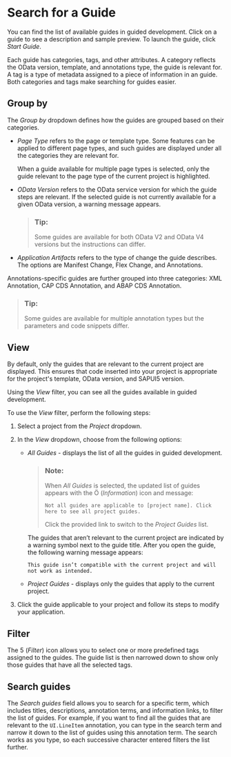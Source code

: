 <!-- loioa50bc4a67c9e4caebfff4e1ad158796c -->

<link rel="stylesheet" type="text/css" href="../css/sap-icons.css"/>

# Search for a Guide

You can find the list of available guides in guided development. Click on a guide to see a description and sample preview. To launch the guide, click *Start Guide*.

Each guide has categories, tags, and other attributes. A category reflects the OData version, template, and annotations type, the guide is relevant for. A tag is a type of metadata assigned to a piece of information in an guide. Both categories and tags make searching for guides easier.



<a name="loioa50bc4a67c9e4caebfff4e1ad158796c__section_hdm_wzp_jpb"/>

## Group by

The *Group by* dropdown defines how the guides are grouped based on their categories.

-   *Page Type* refers to the page or template type. Some features can be applied to different page types, and such guides are displayed under all the categories they are relevant for.

    When a guide available for multiple page types is selected, only the guide relevant to the page type of the current project is highlighted.

-   *OData Version* refers to the OData service version for which the guide steps are relevant. If the selected guide is not currently available for a given OData version, a warning message appears.

    > ### Tip:  
    > Some guides are available for both OData V2 and OData V4 versions but the instructions can differ.

-   *Application Artifacts* refers to the type of change the guide describes. The options are Manifest Change, Flex Change, and Annotations.

Annotations-specific guides are further grouped into three categories: XML Annotation, CAP CDS Annotation, and ABAP CDS Annotation.

> ### Tip:  
> Some guides are available for multiple annotation types but the parameters and code snippets differ.



<a name="loioa50bc4a67c9e4caebfff4e1ad158796c__section_o4h_yzp_jpb"/>

## View

By default, only the guides that are relevant to the current project are displayed. This ensures that code inserted into your project is appropriate for the project's template, OData version, and SAPUI5 version.

Using the *View* filter, you can see all the guides available in guided development.

To use the *View* filter, perform the following steps:

1.  Select a project from the *Project* dropdown.
2.  In the *View* dropdown, choose from the following options:
    -   *All Guides* - displays the list of all the guides in guided development.

        > ### Note:  
        > When *All Guides* is selected, the updated list of guides appears with the <span class="SAP-icons-V5"></span> \(*Information*\) icon and message:
        > 
        > `Not all guides are applicable to [project name]. Click here to see all project guides.`
        > 
        > Click the provided link to switch to the *Project Guides* list.

        The guides that aren’t relevant to the current project are indicated by a warning symbol next to the guide title. After you open the guide, the following warning message appears:

        `This guide isn’t compatible with the current project and will not work as intended.`

    -   *Project Guides* - displays only the guides that apply to the current project.

3.  Click the guide applicable to your project and follow its steps to modify your application.



<a name="loioa50bc4a67c9e4caebfff4e1ad158796c__section_anm_b1q_jpb"/>

## Filter

The <span class="SAP-icons-V5"></span> \(*Filter*\) icon allows you to select one or more predefined tags assigned to the guides. The guide list is then narrowed down to show only those guides that have all the selected tags.



<a name="loioa50bc4a67c9e4caebfff4e1ad158796c__section_qp1_c1q_jpb"/>

## Search guides

The *Search guides* field allows you to search for a specific term, which includes titles, descriptions, annotation terms, and information links, to filter the list of guides. For example, if you want to find all the guides that are relevant to the `UI.LineItem` annotation, you can type in the search term and narrow it down to the list of guides using this annotation term. The search works as you type, so each successive character entered filters the list further.

